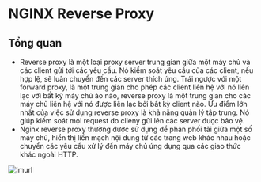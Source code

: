 # NGINX Reverse Proxy
## Tổng quan
- Reverse proxy là một loại proxy server trung gian giữa một máy chủ và các client gửi tới các yêu cầu. Nó kiểm soát yêu cầu của các client, nếu hợp lệ, sẽ luân chuyển đến các server thích ứng. Trái ngược với một forward proxy, là một trung gian cho phép các client liên hệ với nó liên lạc với bất kỳ máy chủ ảo nào, reverse proxy là một trung gian cho các máy chủ liên hệ với nó được liên lạc bởi bất kỳ client nào. Ưu điểm lớn nhất của việc sử dụng reverse proxy là khả năng quản lý tập trung. Nó giúp kiếm soát mọi request do clieny gửi lên các server được bảo vệ.
- Nginx reverse proxy thường được sử dụng để phân phối tải giữa một số máy chủ, hiển thị liền mạch nội dung từ các trang web khác nhau hoặc chuyển các yêu cầu xử lý đến máy chủ ứng dụng qua các giao thức khác ngoài HTTP.

![imurl](https://www.engisv.info/wp-content/uploads/2021/09/Nginx-Logo2.png)
